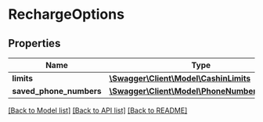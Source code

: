 # RechargeOptions

## Properties
Name | Type | Description | Notes
------------ | ------------- | ------------- | -------------
**limits** | [**\Swagger\Client\Model\CashinLimits**](CashinLimits.md) |  | [optional] 
**saved_phone_numbers** | [**\Swagger\Client\Model\PhoneNumberContact[]**](PhoneNumberContact.md) |  | [optional] 

[[Back to Model list]](../../README.md#documentation-for-models) [[Back to API list]](../../README.md#documentation-for-api-endpoints) [[Back to README]](../../README.md)

